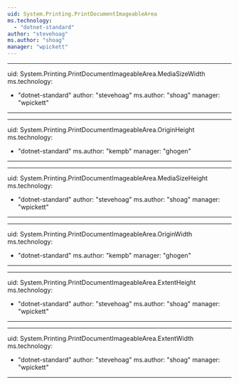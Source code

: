 ```yaml
---
uid: System.Printing.PrintDocumentImageableArea
ms.technology: 
  - "dotnet-standard"
author: "stevehoag"
ms.author: "shoag"
manager: "wpickett"
---
```


---
uid: System.Printing.PrintDocumentImageableArea.MediaSizeWidth
ms.technology: 
  - "dotnet-standard"
author: "stevehoag"
ms.author: "shoag"
manager: "wpickett"
---

---
uid: System.Printing.PrintDocumentImageableArea.OriginHeight
ms.technology: 
  - "dotnet-standard"
ms.author: "kempb"
manager: "ghogen"
---

---
uid: System.Printing.PrintDocumentImageableArea.MediaSizeHeight
ms.technology: 
  - "dotnet-standard"
author: "stevehoag"
ms.author: "shoag"
manager: "wpickett"
---

---
uid: System.Printing.PrintDocumentImageableArea.OriginWidth
ms.technology: 
  - "dotnet-standard"
ms.author: "kempb"
manager: "ghogen"
---

---
uid: System.Printing.PrintDocumentImageableArea.ExtentHeight
ms.technology: 
  - "dotnet-standard"
author: "stevehoag"
ms.author: "shoag"
manager: "wpickett"
---

---
uid: System.Printing.PrintDocumentImageableArea.ExtentWidth
ms.technology: 
  - "dotnet-standard"
author: "stevehoag"
ms.author: "shoag"
manager: "wpickett"
---

